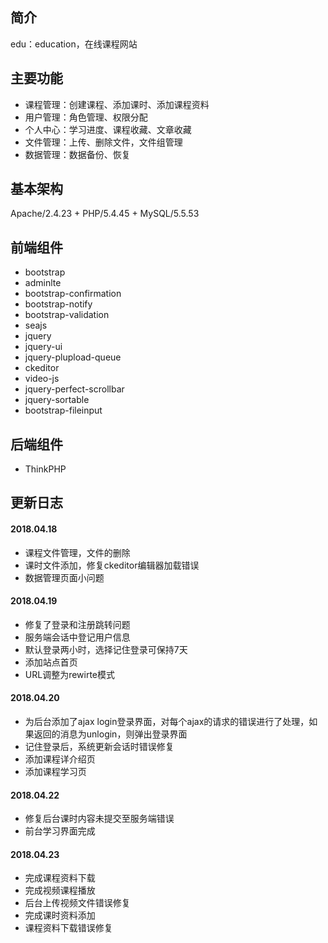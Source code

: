 ﻿## 简介

edu：education，在线课程网站

## 主要功能

*  课程管理：创建课程、添加课时、添加课程资料
*  用户管理：角色管理、权限分配
*  个人中心：学习进度、课程收藏、文章收藏
*  文件管理：上传、删除文件，文件组管理
*  数据管理：数据备份、恢复

## 基本架构
Apache/2.4.23 + PHP/5.4.45 + MySQL/5.5.53

## 前端组件
*  bootstrap
*  adminlte
*  bootstrap-confirmation
*  bootstrap-notify
*  bootstrap-validation
*  seajs
*  jquery
*  jquery-ui
*  jquery-plupload-queue
*  ckeditor
*  video-js
*  jquery-perfect-scrollbar
*  jquery-sortable
*  bootstrap-fileinput

## 后端组件
*  ThinkPHP


## 更新日志

#### 2018.04.18
*  课程文件管理，文件的删除
*  课时文件添加，修复ckeditor编辑器加载错误
*  数据管理页面小问题

#### 2018.04.19
*  修复了登录和注册跳转问题
*  服务端会话中登记用户信息
*  默认登录两小时，选择记住登录可保持7天
*  添加站点首页
*  URL调整为rewirte模式

#### 2018.04.20
*  为后台添加了ajax login登录界面，对每个ajax的请求的错误进行了处理，如果返回的消息为unlogin，则弹出登录界面
*  记住登录后，系统更新会话时错误修复
*  添加课程详介绍页
*  添加课程学习页

#### 2018.04.22
*  修复后台课时内容未提交至服务端错误
*  前台学习界面完成

#### 2018.04.23
*  完成课程资料下载
*  完成视频课程播放
*  后台上传视频文件错误修复
*  完成课时资料添加
*  课程资料下载错误修复
